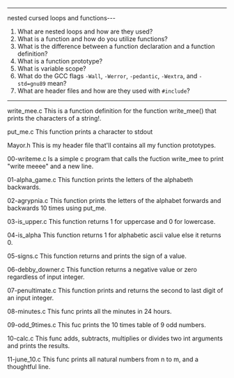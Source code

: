 -----------------------------------------------
nested cursed loops and functions---
1. What are nested loops and how are they used?
2. What is a function and how do you utilize functions?
3. What is the difference between a function declaration and a function definition?
4. What is a function prototype?
5. What is variable scope?
6. What do the GCC flags `-Wall`, `-Werror`, `-pedantic`, `-Wextra`, and `-std=gnu89` mean?
7. What are header files and how are they used with `#include`?
-----------------------------------------------------

write_mee.c
This is a function definition for the function write_mee() that prints the characters of a string!.

put_me.c
This function prints a character to stdout

Mayor.h
This is my header file that'll contains all my function prototypes.

00-writeme.c
Is a simple c program that calls the fuction write_mee to print "write meeee" and a new line.

01-alpha_game.c
This function prints the letters of the alphabeth backwards.

02-agrypnia.c
This function prints the letters of the alphabet forwards and backwards 10 times using put_me.

03-is_upper.c
This function returns 1 for uppercase and 0 for lowercase.

04-is_alpha
This function returns 1 for alphabetic ascii value else it returns 0.

05-signs.c
This function returns and prints the sign of a value.

06-debby_downer.c
This function returns a negative value or zero regardless of input integer.

07-penultimate.c
This function prints and returns the second to last digit of an input integer.

08-minutes.c
This func prints all the minutes in 24 hours.

09-odd_9times.c
This fuc prints the 10 times table of 9 odd numbers.

10-calc.c
This func adds, subtracts, multiplies or divides two int arguments and prints the results.

11-june_10.c
This func prints all natural numbers from n to m, and a thoughtful line.